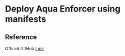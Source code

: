 
# Deploy Aqua Enforcer using manifests

## Reference

Official GitHub [Link](https://github.com/aquasecurity/deployments/tree/2022.4/enforcers/aqua_enforcer/kubernetes_and_openshift/manifests)
